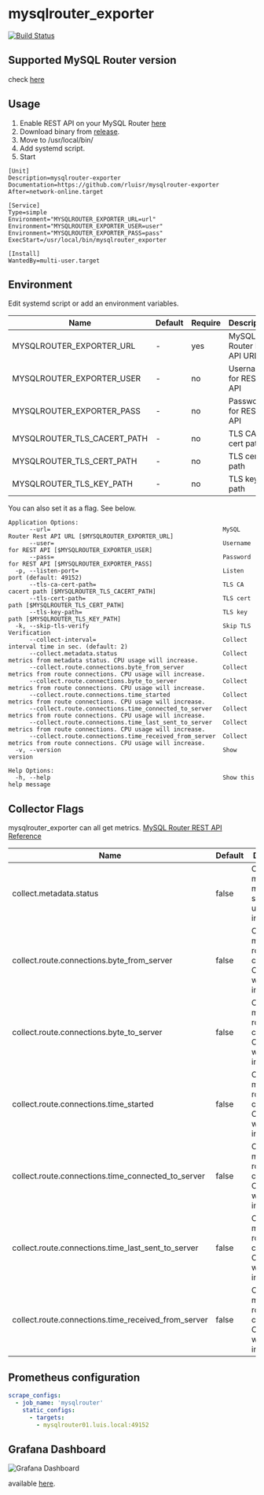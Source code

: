 mysqlrouter_exporter
=====================
[![Build Status](https://cloud.drone.io/api/badges/rluisr/mysqlrouter_exporter/status.svg)](https://cloud.drone.io/rluisr/mysqlrouter_exporter)

Supported MySQL Router version
-------------------------------
check [here](https://github.com/rluisr/mysqlrouter-go#supported-version)

Usage
-----
1. Enable REST API on your MySQL Router [here](https://github.com/rluisr/mysqlrouter-go#supported-version)
2. Download binary from [release](https://github.com/rluisr/mysqlrouter_exporter/releases).
3. Move to /usr/local/bin/
4. Add systemd script.
5. Start
```
[Unit]
Description=mysqlrouter-exporter
Documentation=https://github.com/rluisr/mysqlrouter-exporter
After=network-online.target

[Service]
Type=simple
Environment="MYSQLROUTER_EXPORTER_URL=url"
Environment="MYSQLROUTER_EXPORTER_USER=user"
Environment="MYSQLROUTER_EXPORTER_PASS=pass"
ExecStart=/usr/local/bin/mysqlrouter_exporter

[Install]
WantedBy=multi-user.target
```

Environment
-----------

Edit systemd script or add an environment variables.

Name                        | Default | Require | Description
----------------------------|---------| --------| ----------
MYSQLROUTER_EXPORTER_URL    | -       | yes     | MySQL Router Rest API URL
MYSQLROUTER_EXPORTER_USER   | -       | no      | Username for REST API
MYSQLROUTER_EXPORTER_PASS   | -       | no      | Password for REST API
MYSQLROUTER_TLS_CACERT_PATH | -       | no      | TLS CA cert path
MYSQLROUTER_TLS_CERT_PATH   | -       | no      | TLS cert path
MYSQLROUTER_TLS_KEY_PATH    | -       | no      | TLS key path

You can also set it as a flag. See below.

```
Application Options:
      --url=                                                 MySQL Router Rest API URL [$MYSQLROUTER_EXPORTER_URL]
      --user=                                                Username for REST API [$MYSQLROUTER_EXPORTER_USER]
      --pass=                                                Password for REST API [$MYSQLROUTER_EXPORTER_PASS]
  -p, --listen-port=                                         Listen port (default: 49152)
      --tls-ca-cert-path=                                    TLS CA cacert path [$MYSQLROUTER_TLS_CACERT_PATH]
      --tls-cert-path=                                       TLS cert path [$MYSQLROUTER_TLS_CERT_PATH]
      --tls-key-path=                                        TLS key path [$MYSQLROUTER_TLS_KEY_PATH]
  -k, --skip-tls-verify                                      Skip TLS Verification
      --collect-interval=                                    Collect interval time in sec. (default: 2)
      --collect.metadata.status                              Collect metrics from metadata status. CPU usage will increase.
      --collect.route.connections.byte_from_server           Collect metrics from route connections. CPU usage will increase.
      --collect.route.connections.byte_to_server             Collect metrics from route connections. CPU usage will increase.
      --collect.route.connections.time_started               Collect metrics from route connections. CPU usage will increase.
      --collect.route.connections.time_connected_to_server   Collect metrics from route connections. CPU usage will increase.
      --collect.route.connections.time_last_sent_to_server   Collect metrics from route connections. CPU usage will increase.
      --collect.route.connections.time_received_from_server  Collect metrics from route connections. CPU usage will increase.
  -v, --version                                              Show version

Help Options:
  -h, --help                                                 Show this help message
```

Collector Flags
----------------

mysqlrouter_exporter can all get metrics. [MySQL Router REST API Reference](https://dev.mysql.com/doc/mysql-router/8.0/en/mysql-router-rest-api-reference.html)

Name                                                   | Default   | Description
-------------------------------------------------------|-----------|-------------
collect.metadata.status                                | false     | Collect metrics from metadata status. CPU usage will increase.
collect.route.connections.byte_from_server             | false     | Collect metrics from route connections. CPU usage will increase.
collect.route.connections.byte_to_server               | false     | Collect metrics from route connections. CPU usage will increase.
collect.route.connections.time_started                 | false     | Collect metrics from route connections. CPU usage will increase.
collect.route.connections.time_connected_to_server     | false     | Collect metrics from route connections. CPU usage will increase.
collect.route.connections.time_last_sent_to_server     | false     | Collect metrics from route connections. CPU usage will increase.
collect.route.connections.time_received_from_server    | false     | Collect metrics from route connections. CPU usage will increase.

Prometheus configuration
-------------------------
```yaml
scrape_configs:
  - job_name: 'mysqlrouter'
    static_configs:
      - targets:
        - mysqlrouter01.luis.local:49152
```

Grafana Dashboard
------------------------
![Grafana Dashboard](https://grafana.com/api/dashboards/10741/images/6783/image "Grafana Dashboard")

available [here](https://grafana.com/grafana/dashboards/10741).
